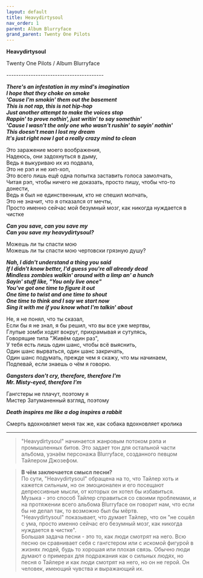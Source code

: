 ```yaml
---  
layout: default  
title: Heavydirtysoul  
nav_order: 1  
parent: Album Blurryface  
grand_parent: Twenty One Pilots    
---  
```


**Heavydirtysoul**
<p>
Twenty One Pilots / Album Blurryface
</p>  
----------------------------------------


**_There's an infestation in my mind's imagination  
I hope that they choke on smoke  
'Cause I'm smokin' them out the basement  
This is not rap, this is not hip-hop  
Just another attempt to make the voices stop  
Rappin' to prove nothin', just writin' to say somethin'  
'Cause I wasn't the only one who wasn't rushin' to sayin' nothin'  
This doesn't mean I lost my dream  
It's just right now I got a really crazy mind to clean_**  
    
Это заражение моего воображения,  
Надеюсь, они задохнуться в дыму,  
Ведь я выкуриваю их из подвала,  
Это не рэп и не хип-хоп,  
Это всего лишь ещё одна попытка заставить голоса замолчать,  
Читая рэп, чтобы ничего не доказать, просто пишу, чтобы что-то донести,  
Ведь я был не единственным, кто не спешил молчать,  
Это не значит, что я отказался от мечты,  
Просто именно сейчас мой безумный мозг, как никогда нуждается в чистке  

**_Can you save, can you save my  
Can you save my heavydirtysoul?_**  

Можешь ли ты спасти мою  
Можешь ли ты спасти мою чертовски грязную душу?  

**_Nah, I didn't understand a thing you said  
If I didn't know better, I'd guess you're all already dead  
Mindless zombies walkin' around with a limp an' a hunch  
Sayin' stuff like, "You only live once"  
You've got one time to figure it out  
One time to twist and one time to shout  
One time to think and I say we start now  
Sing it with me if you know what I'm talkin' about_**  

Не, я не понял, что ты сказал,  
Если бы я не знал, я бы решил, что вы все уже мертвы,  
Глупые зомби ходят вокруг, прихрамывая и сутулясь,  
Говорящие типа "Живём один раз",  
У тебя есть лишь один шанс, чтобы всё выяснить,  
Один шанс вырваться, один шанс закричать,  
Один шанс подумать, прежде чем я скажу, что мы начинаем,  
Подпевай, если знаешь о чём я говорю.  

**_Gangsters don't cry, therefore, therefore I'm  
Mr. Misty-eyed, therefore I'm_**  

Гангстеры не плачут, поэтому я  
Мистер Затуманенный взгляд, поэтому  

**_Death inspires me like a dog inspires a rabbit_**  

Cмерть вдохновляет меня так же, как собака вдохновляет кролика  

-------------------------------------

> "Heavydirtysoul" начинается жанровым потоком рэпа и промышленных битов. Это задает тон для остальной части альбома, узнаём персонажа Blurryface, созданного певцом Тайлером Джозефом.

> **В чём заключается смысл песни?**  
По сути, "Heavydirtysoul" обращена на то, что Тайлер хоть и кажется сильным, но он эмоционален и его посещают депрессивные мысли, от которых он хотел бы избавиться.  
Музыка - это способ Тайлер справиться со своими проблемами, и на протяжении всего альбома Blurryface он говорит нам, что если бы не делал так, то возможно был бы мёртв.  
"Heavydirtysoul" показывает, что думает Тайлер, что он "не сошёл с ума, просто именно сейчас его безумный мозг, как никогда нуждается в чистке".  
Большая задача песни - это то, как люди смотрят на него. Всю песню он сравнивает себя с гангстером или с искомой фигурой в жизнях людей, будь то хорошая или плохая связь. Обычно люди думают о примерах для подражания как о сильных людях, но песня о Тайлере и как люди смотрят на него, но он не герой. Он человек, имеющий чувства и выражающий их.
